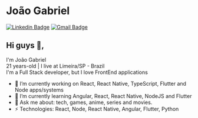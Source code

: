 # João Gabriel
[![Linkedin Badge](https://img.shields.io/badge/-joaogsdc-3efd51?style=flat-square&logo=Linkedin&logoColor=3efd51&color=212121&link=https://www.linkedin.com/in/joaogsdc/)](https://www.linkedin.com/in/joaogsdc/)
[![Gmail Badge](https://img.shields.io/badge/-joaogsdc@gmail.com-3efd51?style=flat-square&logo=Gmail&logoColor=3efd51&color=212121&link=mailto:joaogsdc@gmail.com)](mailto:joaogsdc@gmail.com)
## Hi guys 👋, 
I'm João Gabriel <br>
21 years-old | I live at Limeira/SP - Brazil <br>
I'm a Full Stack developer, but I love FrontEnd applications

- 🔭 I’m currently working on React, React Native, TypeScript, Flutter and Node apps/systems
- 🌱 I’m currently learning Angular, React, React Native, NodeJS and Flutter
- 💬 Ask me about: tech, games, anime, series and movies.
-  ⚡ Technologies: React, Node, React Native, Angular, Flutter, Python
